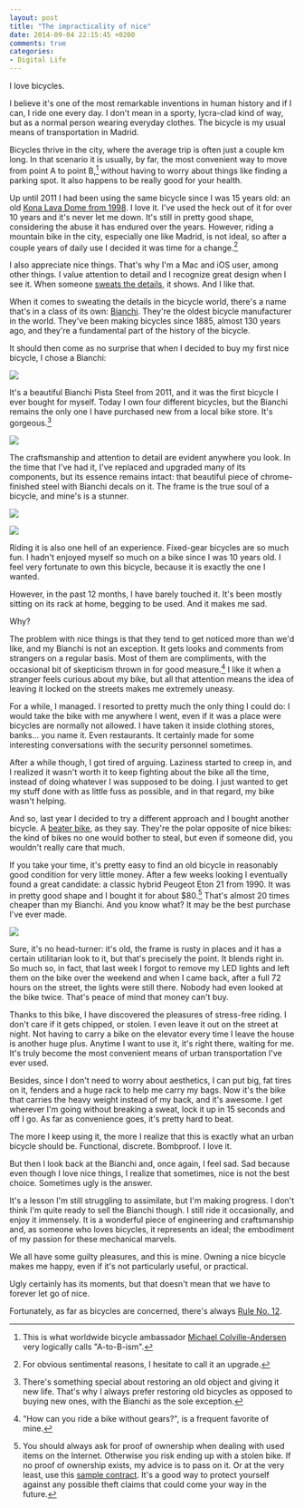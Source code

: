 ```yaml
---
layout: post
title: "The impracticality of nice"
date: 2014-09-04 22:15:45 +0200
comments: true
categories: 
- Digital Life
---
```


I love bicycles. 

I believe it's one of the most remarkable inventions in human history and if I can, I ride one every day. I don't mean in a sporty, lycra-clad kind of way, but as a normal person wearing everyday clothes. The bicycle is my usual means of transportation in Madrid. 

Bicycles thrive in the city, where the average trip is often just a couple km long. In that scenario it is usually, by far, the most convenient way to move from point A to point B,[^1] without having to worry about things like finding a parking spot. It also happens to be really good for your health.

[^1]: This is what worldwide bicycle ambassador [Michael Colville-Andersen](http://en.wikipedia.org/wiki/Mikael_Colville-Andersen) very logically calls "A-to-B-ism".

Up until 2011 I had been using the same bicycle since I was 15 years old: an old [Kona Lava Dome from 1998](https://www.flickr.com/photos/analogsenses/6182098088/). I love it. I've used the heck out of it for over 10 years and it's never let me down. It's still in pretty good shape, considering the abuse it has endured over the years. However, riding a mountain bike in the city, especially one like Madrid, is not ideal, so after a couple years of daily use I decided it was time for a change.[^2]

[^2]: For obvious sentimental reasons, I hesitate to call it an upgrade.

I also appreciate nice things. That's why I'm a Mac and iOS user, among other things. I value attention to detail and I recognize great design when I see it. When someone [sweats the details](https://shawnblanc.net/thedetails/), it shows. And I like that.

When it comes to sweating the details in the bicycle world, there's a name that's in a class of its own: [Bianchi](http://en.wikipedia.org/wiki/Bianchi_Bicycles). They're the oldest bicycle manufacturer in the world. They've been making bicycles since 1885, almost 130 years ago, and they're a fundamental part of the history of the bicycle.

It should then come as no surprise that when I decided to buy my first nice bicycle, I chose a Bianchi: 

<p class="extra-width"><img class="extra-width" src="https://farm4.staticflickr.com/3920/14951274710_ec8308e509_h.jpg"/></p>

It's a beautiful Bianchi Pista Steel from 2011, and it was the first bicycle I ever bought for myself. Today I own four different bicycles, but the Bianchi remains the only one I have purchased new from a local bike store. It's gorgeous.[^3]

[^3]: There's something special about restoring an old object and giving it new life. That's why I always prefer restoring old bicycles as opposed to buying new ones, with the Bianchi as the sole exception.

<p class="extra-width"><img class="extra-width" src="https://farm6.staticflickr.com/5560/14951248399_46690d28aa_h.jpg"/></p>

The craftsmanship and attention to detail are evident anywhere you look. In the time that I've had it, I've replaced and upgraded many of its components, but its essence remains intact: that beautiful piece of chrome-finished steel with Bianchi decals on it. The frame is the true soul of a bicycle, and mine's is a stunner.

<p class="extra-width"><img class="extra-width" src="https://farm4.staticflickr.com/3890/15137580392_a4dbb170e1_h.jpg"/></p>

<p class="extra-width"><img class="extra-width" src="https://farm4.staticflickr.com/3905/15114972096_424778868a_h.jpg"/></p>

Riding it is also one hell of an experience. Fixed-gear bicycles are so much fun. I hadn't enjoyed myself so much on a bike since I was 10 years old. I feel very fortunate to own this bicycle, because it is exactly the one I wanted.

However, in the past 12 months, I have barely touched it. It's been mostly sitting on its rack at home, begging to be used. And it makes me sad. 

Why?

The problem with nice things is that they tend to get noticed more than we'd like, and my Bianchi is not an exception. It gets looks and comments from strangers on a regular basis. Most of them are compliments, with the occasional bit of skepticism thrown in for good measure.[^4] I like it when a stranger feels curious about my bike, but all that attention means the idea of leaving it locked on the streets makes me extremely uneasy.

[^4]: "How can you ride a bike without gears?", is a frequent favorite of mine.

For a while, I managed. I resorted to pretty much the only thing I could do: I would take the bike with me anywhere I went, even if it was a place were bicycles are normally not allowed. I have taken it inside clothing stores, banks... you name it. Even restaurants. It certainly made for some interesting conversations with the security personnel sometimes.

After a while though, I got tired of arguing. Laziness started to creep in, and I realized it wasn't worth it to keep fighting about the bike all the time, instead of doing whatever I was supposed to be doing. I just wanted to get my stuff done with as little fuss as possible, and in that regard, my bike wasn't helping.

And so, last year I decided to try a different approach and I bought another bicycle. A [beater bike](http://sheldonbrown.com/upgrade.html#beater), as they say. They're the polar opposite of nice bikes: the kind of bikes no one would bother to steal, but even if someone did, you wouldn't really care that much. 

If you take your time, it's pretty easy to find an old bicycle in reasonably good condition for very little money. After a few weeks looking I eventually found a great candidate: a classic hybrid Peugeot Eton 21 from 1990. It was in pretty good shape and I bought it for about $80.[^5] That's almost 20 times cheaper than my Bianchi. And you know what? It may be the best purchase I've ever made. 

[^5]: You should always ask for proof of ownership when dealing with used items on the Internet. Otherwise you risk ending up with a stolen bike. If no proof of ownership exists, my advice is to pass on it. Or at the very least, use this [sample contract](http://www.findforms.com/single_example.php/example/396/Free_Basic_Sale_of_Goods_Contract). It's a good way to protect yourself against any possible theft claims that could come your way in the future. 

<p class="extra-width"><img class="extra-width" src="https://farm6.staticflickr.com/5553/14953854637_861eee80fe_h.jpg"/></p>

Sure, it's no head-turner: it's old, the frame is rusty in places and it has a certain utilitarian look to it, but that's precisely the point. It blends right in. So much so, in fact, that last week I forgot to remove my LED lights and left them on the bike over the weekend and when I came back, after a full 72 hours on the street, the lights were still there. Nobody had even looked at the bike twice. That's peace of mind that money can't buy.

Thanks to this bike, I have discovered the pleasures of stress-free riding. I don't care if it gets chipped, or stolen. I even leave it out on the street at night. Not having to carry a bike on the elevator every time I leave the house is another huge plus. Anytime I want to use it, it's right there, waiting for me. It's truly become the most convenient means of urban transportation I've ever used.

Besides, since I don't need to worry about aesthetics, I can put big, fat tires on it, fenders and a huge rack to help me carry my bags. Now it's the bike that carries the heavy weight instead of my back, and it's awesome. I get wherever I'm going without breaking a sweat, lock it up in 15 seconds and off I go. As far as convenience goes, it's pretty hard to beat.

The more I keep using it, the more I realize that this is exactly what an urban bicycle should be. Functional, discrete. Bombproof. I love it.

But then I look back at the Bianchi and, once again, I feel sad. Sad because even though I love nice things, I realize that sometimes, nice is not the best choice. Sometimes ugly is the answer.

It's a lesson I'm still struggling to assimilate, but I'm making progress. I don't think I'm quite ready to sell the Bianchi though. I still ride it occasionally, and enjoy it immensely. It is a wonderful piece of engineering and craftsmanship and, as someone who loves bicycles, it represents an ideal; the embodiment of my passion for these mechanical marvels. 

We all have some guilty pleasures, and this is mine. Owning a nice bicycle makes me happy, even if it's not particularly useful, or practical.

Ugly certainly has its moments, but that doesn't mean that we have to forever let go of nice.

Fortunately, as far as bicycles are concerned, there's always [Rule  No. 12](http://www.velominati.com/the-rules/#12).